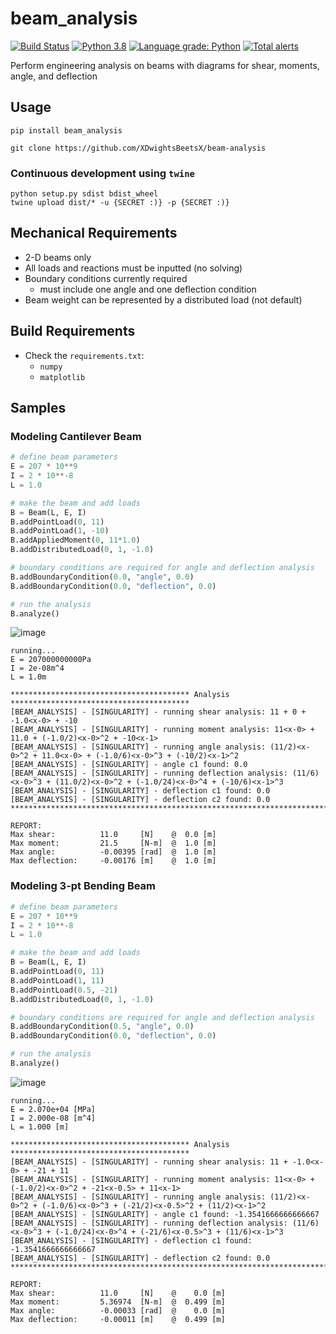 # beam_analysis

[![Build Status](https://travis-ci.com/XDwightsBeetsX/beam_analysis.svg?token=ojR96vWaxNB8o4NF9oGN&branch=master)](https://travis-ci.com/XDwightsBeetsX/beam_analysis)
 [![Python 3.8](https://img.shields.io/badge/python-3.8-blue.svg)](https://www.python.org/downloads/release/python-380/)
[![Language grade: Python](https://img.shields.io/lgtm/grade/python/g/XDwightsBeetsX/beam_analysis.svg?logo=lgtm&logoWidth=18)](https://lgtm.com/projects/g/XDwightsBeetsX/beam_analysis/context:python)
[![Total alerts](https://img.shields.io/lgtm/alerts/g/XDwightsBeetsX/beam_analysis.svg?logo=lgtm&logoWidth=18)](https://lgtm.com/projects/g/XDwightsBeetsX/beam_analysis/alerts/)

Perform engineering analysis on beams with diagrams for shear, moments, angle, and deflection  

## Usage

```shell
pip install beam_analysis
```

```shell
git clone https://github.com/XDwightsBeetsX/beam-analysis
```

### Continuous development using `twine`

```shell
python setup.py sdist bdist_wheel
twine upload dist/* -u {SECRET :)} -p {SECRET :)}
```

## Mechanical Requirements

- 2-D beams only  
- All loads and reactions must be inputted (no solving)  
- Boundary conditions currently required
  - must include one angle and one deflection condition
- Beam weight can be represented by a distributed load (not default)

## Build Requirements

- Check the `requirements.txt`:
  - `numpy`
  - `matplotlib`

## Samples

### Modeling Cantilever Beam

```python
# define beam parameters
E = 207 * 10**9
I = 2 * 10**-8
L = 1.0

# make the beam and add loads
B = Beam(L, E, I)
B.addPointLoad(0, 11)
B.addPointLoad(1, -10)
B.addAppliedMoment(0, 11*1.0)
B.addDistributedLoad(0, 1, -1.0)

# boundary conditions are required for angle and deflection analysis
B.addBoundaryCondition(0.0, "angle", 0.0)
B.addBoundaryCondition(0.0, "deflection", 0.0)

# run the analysis
B.analyze()
```
![image](https://user-images.githubusercontent.com/55027279/110195643-3ccd7980-7e04-11eb-8d6a-df83fc0e20db.png)
 
```shell
running...
E = 207000000000Pa
I = 2e-08m^4
L = 1.0m

**************************************** Analysis ****************************************
[BEAM_ANALYSIS] - [SINGULARITY] - running shear analysis: 11 + 0 + -1.0<x-0> + -10
[BEAM_ANALYSIS] - [SINGULARITY] - running moment analysis: 11<x-0> + 11.0 + (-1.0/2)<x-0>^2 + -10<x-1>
[BEAM_ANALYSIS] - [SINGULARITY] - running angle analysis: (11/2)<x-0>^2 + 11.0<x-0> + (-1.0/6)<x-0>^3 + (-10/2)<x-1>^2
[BEAM_ANALYSIS] - [SINGULARITY] - angle c1 found: 0.0
[BEAM_ANALYSIS] - [SINGULARITY] - running deflection analysis: (11/6)<x-0>^3 + (11.0/2)<x-0>^2 + (-1.0/24)<x-0>^4 + (-10/6)<x-1>^3
[BEAM_ANALYSIS] - [SINGULARITY] - deflection c1 found: 0.0
[BEAM_ANALYSIS] - [SINGULARITY] - deflection c2 found: 0.0
******************************************************************************************

REPORT:
Max shear:          11.0     [N]    @  0.0 [m]
Max moment:         21.5     [N-m]  @  1.0 [m]
Max angle:          -0.00395 [rad]  @  1.0 [m]
Max deflection:     -0.00176 [m]    @  1.0 [m]
```

### Modeling 3-pt Bending Beam

```python
# define beam parameters
E = 207 * 10**9
I = 2 * 10**-8
L = 1.0

# make the beam and add loads
B = Beam(L, E, I)
B.addPointLoad(0, 11)
B.addPointLoad(1, 11)
B.addPointLoad(0.5, -21)
B.addDistributedLoad(0, 1, -1.0)

# boundary conditions are required for angle and deflection analysis
B.addBoundaryCondition(0.5, "angle", 0.0)
B.addBoundaryCondition(0.0, "deflection", 0.0)

# run the analysis
B.analyze()
```

![image](https://user-images.githubusercontent.com/55027279/110196692-d77d8680-7e0b-11eb-8161-d1641e936f25.png)

```shell
running...
E = 2.070e+04 [MPa]
I = 2.000e-08 [m^4]
L = 1.000 [m]

**************************************** Analysis ****************************************
[BEAM_ANALYSIS] - [SINGULARITY] - running shear analysis: 11 + -1.0<x-0> + -21 + 11
[BEAM_ANALYSIS] - [SINGULARITY] - running moment analysis: 11<x-0> + (-1.0/2)<x-0>^2 + -21<x-0.5> + 11<x-1>
[BEAM_ANALYSIS] - [SINGULARITY] - running angle analysis: (11/2)<x-0>^2 + (-1.0/6)<x-0>^3 + (-21/2)<x-0.5>^2 + (11/2)<x-1>^2
[BEAM_ANALYSIS] - [SINGULARITY] - angle c1 found: -1.3541666666666667
[BEAM_ANALYSIS] - [SINGULARITY] - running deflection analysis: (11/6)<x-0>^3 + (-1.0/24)<x-0>^4 + (-21/6)<x-0.5>^3 + (11/6)<x-1>^3
[BEAM_ANALYSIS] - [SINGULARITY] - deflection c1 found: -1.3541666666666667
[BEAM_ANALYSIS] - [SINGULARITY] - deflection c2 found: 0.0
******************************************************************************************

REPORT:
Max shear:          11.0     [N]    @    0.0 [m]
Max moment:         5.36974  [N-m]  @  0.499 [m]
Max angle:          -0.00033 [rad]  @    0.0 [m]
Max deflection:     -0.00011 [m]    @  0.499 [m]
```
